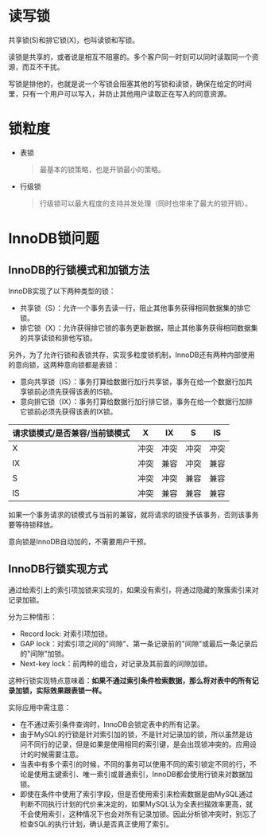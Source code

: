 # 读写锁
共享锁(S)和排它锁(X)，也叫读锁和写锁。

读锁是共享的，或者说是相互不阻塞的。多个客户同一时刻可以同时读取同一个资源，而互不干扰。

写锁是排他的，也就是说一个写锁会阻塞其他的写锁和读锁，确保在给定的时间里，只有一个用户可以写入，并防止其他用户读取正在写入的同意资源。
# 锁粒度
- 表锁
  > 最基本的锁策略，也是开销最小的策略。
- 行级锁
  > 行级锁可以最大程度的支持并发处理（同时也带来了最大的锁开销）。

# InnoDB锁问题
## InnoDB的行锁模式和加锁方法
InnoDB实现了以下两种类型的锁：
- 共享锁（S）：允许一个事务去读一行，阻止其他事务获得相同数据集的排它锁。
- 排它锁（X）：允许获得排它锁的事务更新数据，阻止其他事务获得相同数据集的共享读锁和排他写锁。

另外，为了允许行锁和表锁共存，实现多粒度锁机制，InnoDB还有两种内部使用的意向锁，这两种意向锁都是表锁：
- 意向共享锁（IS）：事务打算给数据行加行共享锁，事务在给一个数据行加共享锁前必须先获得该表的IS锁。
- 意向排它锁（IX）：事务打算给数据行加行排它锁，事务在给一个数据行加排它锁前必须先获得该表的IX锁。

| 请求锁模式/是否兼容/当前锁模式 | X   | IX  | S   | IS  |
|------------------|-----|-----|-----|-----|
| X                | 冲突  | 冲突  | 冲突  | 冲突  |
| IX               | 冲突  | 兼容  | 冲突  | 兼容  |
| S                | 冲突  | 冲突  | 兼容  | 兼容  |
| IS               | 冲突  | 兼容  | 兼容  | 兼容  |
如果一个事务请求的锁模式与当前的兼容，就将请求的锁授予该事务，否则该事务要等待锁释放。

意向锁是InnoDB自动加的，不需要用户干预。
## InnoDB行锁实现方式
通过给索引上的索引项加锁来实现的，如果没有索引，将通过隐藏的聚簇索引来对记录加锁。

分为三种情形：
- Record lock: 对索引项加锁。
- GAP lock：对索引项之间的"间隙"、第一条记录前的"间隙"或最后一条记录后的"间隙"加锁。
- Next-key lock：前两种的组合，对记录及其前面的间隙加锁。

这种行锁实现特点意味着：**如果不通过索引条件检索数据，那么将对表中的所有记录加锁，实际效果跟表锁一样。**

实际应用中需注意：
- 在不通过索引条件查询时，InnoDB会锁定表中的所有记录。
- 由于MySQL的行锁是针对索引加的锁，不是针对记录加的锁，所以虽然是访问不同行的记录，但是如果是使用相同的索引键，是会出现锁冲突的。应用设计的时候需要注意。
- 当表中有多个索引的时候，不同的事务可以使用不同的索引锁定不同的行，不论是使用主键索引、唯一索引或普通索引，InnoDB都会使用行锁来对数据加锁。
- 即使在条件中使用了索引字段，但是否使用索引来检索数据是由MySQL通过判断不同执行计划的代价来决定的，如果MySQL认为全表扫描效率更高，就不会使用索引，这种情况下也会对所有记录加锁。因此分析锁冲突时，别忘了检查SQL的执行计划，确认是否真正使用了索引。
